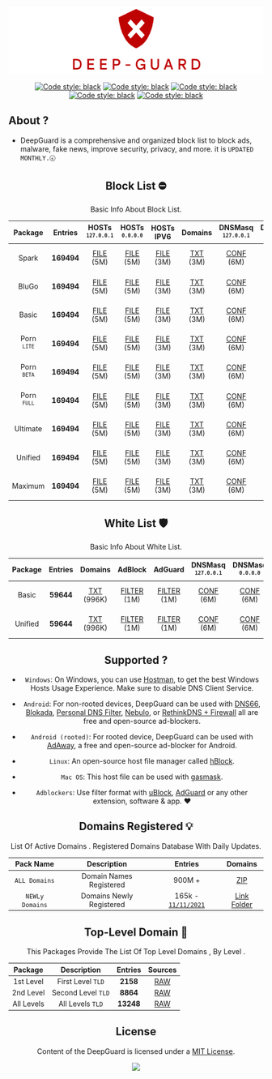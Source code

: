 
 <div align="center">

 ![Cover](https://raw.githubusercontent.com/VenexGit/DeepGuard/main/Logo.png)

</div>
 <div align="center">

<a href="https://github.com/VenexGit/DeepGuard/releases"><img alt="Code style: black" src="https://img.shields.io/badge/Version-1.1-orange.svg?longCache=true&style=flat-square"></a>
<a href="https://github.com/VenexGit/DeepGuard/releases"><img alt="Code style: black" src="https://img.shields.io/badge/Update-Nov 17, 2021-red.svg?longCache=true&style=flat-square"></a>
<a href="https://github.com/VenexGit/DeepGuard/releases"><img alt="Code style: black" src="https://img.shields.io/badge/Status-Official-green.svg?longCache=true&style=flat-square"></a>
<a href="https://github.com/VenexGit/DeepGuard/blob/main/LICENSE"><img alt="Code style: black" src="https://img.shields.io/badge/License-MIT-yellow.svg?longCache=true&style=flat-square"></a>
 <a href="https://t.me/WizVenex"><img alt="Code style: black" src="https://img.shields.io/badge/Telegram-Contact Me-blue.svg?longCache=true&style=flat-square"></a>


</div>

## About ? 
* DeepGuard is a comprehensive and organized block list to block ads, malware, fake news, improve security, privacy, and more. it is `UPDATED MONTHLY.🕣`
<div align="center">
<div align="center">

## Block List ​⛔️

Basic Info About Block List.

Package | Entries | HOSTs<br> <sup>`127.0.0.1`</sup> | HOSTs<br> <sup>`0.0.0.0`</sup> | HOSTs IPV6 | Domains | DNSMasq <br> <sup>`127.0.0.1`</sup>| DNSMasq <br> <sup>`0.0.0.0`</sup> | DNSMasq IPV6 | Magisk | Flashable | RPZ | AdBlock | AdGuard | Unbound | OneLine |
:-----------:|:-------:|:-----:|:----------:|:-------:|:-------:|:-------:|:------------:|:------:|:---------:|:---:|:-------:|:-------:|:-------:|:-------:|:-------:|
Spark | **169494** | [FILE](https://github.com/VenexGit/DeepGuard/releases/download/Spark/Hosts_0-0-0-0) (5M) | [FILE](https://github.com/VenexGit/DeepGuard/releases/download/Spark/Hosts_127-0-0-1) (5M) | [FILE](https://github.com/VenexGit/DeepGuard/releases/download/Spark/Hosts_Ipv6) (3M) | [TXT](https://github.com/VenexGit/DeepGuard/releases/download/Spark/Domains.txt) (3M) | [CONF](https://github.com/VenexGit/DeepGuard/releases/download/Spark/DnsMasq_0-0-0-0.conf) (6M) | [CONF](https://github.com/VenexGit/DeepGuard/releases/download/Spark/DnsMasq_127-0-0-1.conf) (6M) | [CONF IPV6](https://github.com/VenexGit/DeepGuard/releases/download/Spark/DnsMasq_Ipv6.conf) (5M) | [MAGISK](https://github.com/VenexGit/DeepGuard/releases/download/Spark/DeepGuard_Magisk.zip) (1M) | [TWRP](https://github.com/VenexGit/DeepGuard/releases/download/Spark/DeepGuard_Flashable.zip) (1M) | [TXT](https://github.com/VenexGit/DeepGuard/releases/download/Spark/Rpz.txt) (4M) | [FILTER](https://github.com/VenexGit/DeepGuard/releases/download/Spark/Adblock) (3M) | [FILTER](https://github.com/VenexGit/DeepGuard/releases/download/Spark/Adguard) (4M) | [CONF](https://github.com/VenexGit/DeepGuard/releases/download/Spark/Unbound.conf) (8M) | [TXT](https://github.com/VenexGit/DeepGuard/releases/download/Spark/One-Line.txt) (3M) |
BluGo | **169494** | [FILE](https://github.com/VenexGit/DeepGuard/releases/download/BluGo/Hosts_0-0-0-0) (5M) | [FILE](https://github.com/VenexGit/DeepGuard/releases/download/BluGo/Hosts_127-0-0-1) (5M) | [FILE](https://github.com/VenexGit/DeepGuard/releases/download/BluGo/Hosts_Ipv6) (3M) | [TXT](https://github.com/VenexGit/DeepGuard/releases/download/BluGo/Domains.txt) (3M) | [CONF](https://github.com/VenexGit/DeepGuard/releases/download/BluGo/DnsMasq_0-0-0-0.conf) (6M) | [CONF](https://github.com/VenexGit/DeepGuard/releases/download/BluGo/DnsMasq_127-0-0-1.conf) (6M) | [CONF IPV6](https://github.com/VenexGit/DeepGuard/releases/download/BluGo/DnsMasq_Ipv6.conf) (5M) | [MAGISK](https://github.com/VenexGit/DeepGuard/releases/download/BluGo/DeepGuard_Magisk.zip) (1M) | [TWRP](https://github.com/VenexGit/DeepGuard/releases/download/BluGo/DeepGuard_Flashable.zip) (1M) | [TXT](https://github.com/VenexGit/DeepGuard/releases/download/BluGo/Rpz.txt) (4M) | [FILTER](https://github.com/VenexGit/DeepGuard/releases/download/BluGo/Adblock) (3M) | [FILTER](https://github.com/VenexGit/DeepGuard/releases/download/BluGo/Adguard) (4M) | [CONF](https://github.com/VenexGit/DeepGuard/releases/download/BluGo/Unbound.conf) (8M) | [TXT](https://github.com/VenexGit/DeepGuard/releases/download/BluGo/One-Line.txt) (3M) |
Basic | **169494** | [FILE](https://github.com/VenexGit/DeepGuard/releases/download/Basic/Hosts_0-0-0-0) (5M) | [FILE](https://github.com/VenexGit/DeepGuard/releases/download/Basic/Hosts_127-0-0-1) (5M) | [FILE](https://github.com/VenexGit/DeepGuard/releases/download/Basic/Hosts_Ipv6) (3M) | [TXT](https://github.com/VenexGit/DeepGuard/releases/download/Basic/Domains.txt) (3M) | [CONF](https://github.com/VenexGit/DeepGuard/releases/download/Basic/DnsMasq_0-0-0-0.conf) (6M) | [CONF](https://github.com/VenexGit/DeepGuard/releases/download/Basic/DnsMasq_127-0-0-1.conf) (6M) | [CONF IPV6](https://github.com/VenexGit/DeepGuard/releases/download/Basic/DnsMasq_Ipv6.conf) (5M) | [MAGISK](https://github.com/VenexGit/DeepGuard/releases/download/Basic/DeepGuard_Magisk.zip) (1M) | [TWRP](https://github.com/VenexGit/DeepGuard/releases/download/Basic/DeepGuard_Flashable.zip) (1M) | [TXT](https://github.com/VenexGit/DeepGuard/releases/download/Basic/Rpz.txt) (4M) | [FILTER](https://github.com/VenexGit/DeepGuard/releases/download/Basic/Adblock) (3M) | [FILTER](https://github.com/VenexGit/DeepGuard/releases/download/Basic/Adguard) (4M) | [CONF](https://github.com/VenexGit/DeepGuard/releases/download/Basic/Unbound.conf) (8M) | [TXT](https://github.com/VenexGit/DeepGuard/releases/download/Basic/One-Line.txt) (3M) |
Porn <br> <sup>`LITE`</sup> | **169494** | [FILE](https://github.com/VenexGit/DeepGuard/releases/download/Porn_Lite/Hosts_0-0-0-0) (5M) | [FILE](https://github.com/VenexGit/DeepGuard/releases/download/Porn_Lite/Hosts_127-0-0-1) (5M) | [FILE](https://github.com/VenexGit/DeepGuard/releases/download/Porn_Lite/Hosts_Ipv6) (3M) | [TXT](https://github.com/VenexGit/DeepGuard/releases/download/Porn_Lite/Domains.txt) (3M) | [CONF](https://github.com/VenexGit/DeepGuard/releases/download/Porn_Lite/DnsMasq_0-0-0-0.conf) (6M) | [CONF](https://github.com/VenexGit/DeepGuard/releases/download/Porn_Lite/DnsMasq_127-0-0-1.conf) (6M) | [CONF IPV6](https://github.com/VenexGit/DeepGuard/releases/download/Porn_Lite/DnsMasq_Ipv6.conf) (5M) | [MAGISK](https://github.com/VenexGit/DeepGuard/releases/download/Porn_Lite/DeepGuard_Magisk.zip) (1M) | [TWRP](https://github.com/VenexGit/DeepGuard/releases/download/Porn_Lite/DeepGuard_Flashable.zip) (1M) | [TXT](https://github.com/VenexGit/DeepGuard/releases/download/Porn_Lite/Rpz.txt) (4M) | [FILTER](https://github.com/VenexGit/DeepGuard/releases/download/Porn_Lite/Adblock) (3M) | [FILTER](https://github.com/VenexGit/DeepGuard/releases/download/Porn_Lite/Adguard) (4M) | [CONF](https://github.com/VenexGit/DeepGuard/releases/download/Porn_Lite/Unbound.conf) (8M) | [TXT](https://github.com/VenexGit/DeepGuard/releases/download/Porn_Lite/One-Line.txt) (3M) |
Porn <br> <sup>`BETA`</sup> | **169494** | [FILE](https://github.com/VenexGit/DeepGuard/releases/download/Porn_Beta/Hosts_0-0-0-0) (5M) | [FILE](https://github.com/VenexGit/DeepGuard/releases/download/Porn_Beta/Hosts_127-0-0-1) (5M) | [FILE](https://github.com/VenexGit/DeepGuard/releases/download/Porn_Beta/Hosts_Ipv6) (3M) | [TXT](https://github.com/VenexGit/DeepGuard/releases/download/Porn_Beta/Domains.txt) (3M) | [CONF](https://github.com/VenexGit/DeepGuard/releases/download/Porn_Beta/DnsMasq_0-0-0-0.conf) (6M) | [CONF](https://github.com/VenexGit/DeepGuard/releases/download/Porn_Beta/DnsMasq_127-0-0-1.conf) (6M) | [CONF IPV6](https://github.com/VenexGit/DeepGuard/releases/download/Porn_Beta/DnsMasq_Ipv6.conf) (5M) | [MAGISK](https://github.com/VenexGit/DeepGuard/releases/download/Porn_Beta/DeepGuard_Magisk.zip) (1M) | [TWRP](https://github.com/VenexGit/DeepGuard/releases/download/Porn_Beta/DeepGuard_Flashable.zip) (1M) | [TXT](https://github.com/VenexGit/DeepGuard/releases/download/Porn_Beta/Rpz.txt) (4M) | [FILTER](https://github.com/VenexGit/DeepGuard/releases/download/Porn_Beta/Adblock) (3M) | [FILTER](https://github.com/VenexGit/DeepGuard/releases/download/Porn_Beta/Adguard) (4M) | [CONF](https://github.com/VenexGit/DeepGuard/releases/download/Porn_Beta/Unbound.conf) (8M) | [TXT](https://github.com/VenexGit/DeepGuard/releases/download/Porn_Beta/One-Line.txt) (3M) |
Porn <br> <sup>`FULL`</sup> | **169494** | [FILE](https://github.com/VenexGit/DeepGuard/releases/download/Porn_Full/Hosts_0-0-0-0) (5M) | [FILE](https://github.com/VenexGit/DeepGuard/releases/download/Porn_Full/Hosts_127-0-0-1) (5M) | [FILE](https://github.com/VenexGit/DeepGuard/releases/download/Porn_Full/Hosts_Ipv6) (3M) | [TXT](https://github.com/VenexGit/DeepGuard/releases/download/Porn_Full/Domains.txt) (3M) | [CONF](https://github.com/VenexGit/DeepGuard/releases/download/Porn_Full/DnsMasq_0-0-0-0.conf) (6M) | [CONF](https://github.com/VenexGit/DeepGuard/releases/download/Porn_Full/DnsMasq_127-0-0-1.conf) (6M) | [CONF IPV6](https://github.com/VenexGit/DeepGuard/releases/download/Porn_Full/DnsMasq_Ipv6.conf) (5M) | [MAGISK](https://github.com/VenexGit/DeepGuard/releases/download/Porn_Full/DeepGuard_Magisk.zip) (1M) | [TWRP](https://github.com/VenexGit/DeepGuard/releases/download/Porn_Full/DeepGuard_Flashable.zip) (1M) | [TXT](https://github.com/VenexGit/DeepGuard/releases/download/Porn_Full/Rpz.txt) (4M) | [FILTER](https://github.com/VenexGit/DeepGuard/releases/download/Porn_Full/Adblock) (3M) | [FILTER](https://github.com/VenexGit/DeepGuard/releases/download/Porn_Full/Adguard) (4M) | [CONF](https://github.com/VenexGit/DeepGuard/releases/download/Porn_Full/Unbound.conf) (8M) | [TXT](https://github.com/VenexGit/DeepGuard/releases/download/Porn_Full/One-Line.txt) (3M) |
Ultimate | **169494** | [FILE](https://github.com/VenexGit/DeepGuard/releases/download/Ultimate/Hosts_0-0-0-0) (5M) | [FILE](https://github.com/VenexGit/DeepGuard/releases/download/Ultimate/Hosts_127-0-0-1) (5M) | [FILE](https://github.com/VenexGit/DeepGuard/releases/download/Ultimate/Hosts_Ipv6) (3M) | [TXT](https://github.com/VenexGit/DeepGuard/releases/download/Ultimate/Domains.txt) (3M) | [CONF](https://github.com/VenexGit/DeepGuard/releases/download/Ultimate/DnsMasq_0-0-0-0.conf) (6M) | [CONF](https://github.com/VenexGit/DeepGuard/releases/download/Ultimate/DnsMasq_127-0-0-1.conf) (6M) | [CONF IPV6](https://github.com/VenexGit/DeepGuard/releases/download/Ultimate/DnsMasq_Ipv6.conf) (5M) | [MAGISK](https://github.com/VenexGit/DeepGuard/releases/download/Ultimate/DeepGuard_Magisk.zip) (1M) | [TWRP](https://github.com/VenexGit/DeepGuard/releases/download/Ultimate/DeepGuard_Flashable.zip) (1M) | [TXT](https://github.com/VenexGit/DeepGuard/releases/download/Ultimate/Rpz.txt) (4M) | [FILTER](https://github.com/VenexGit/DeepGuard/releases/download/Ultimate/Adblock) (3M) | [FILTER](https://github.com/VenexGit/DeepGuard/releases/download/Ultimate/Adguard) (4M) | [CONF](https://github.com/VenexGit/DeepGuard/releases/download/Ultimate/Unbound.conf) (8M) | [TXT](https://github.com/VenexGit/DeepGuard/releases/download/Ultimate/One-Line.txt) (3M) |
Unified | **169494** | [FILE](https://github.com/VenexGit/DeepGuard/releases/download/Unified/Hosts_0-0-0-0) (5M) | [FILE](https://github.com/VenexGit/DeepGuard/releases/download/Unified/Hosts_127-0-0-1) (5M) | [FILE](https://github.com/VenexGit/DeepGuard/releases/download/Unified/Hosts_Ipv6) (3M) | [TXT](https://github.com/VenexGit/DeepGuard/releases/download/Unified/Domains.txt) (3M) | [CONF](https://github.com/VenexGit/DeepGuard/releases/download/Unified/DnsMasq_0-0-0-0.conf) (6M) | [CONF](https://github.com/VenexGit/DeepGuard/releases/download/Unified/DnsMasq_127-0-0-1.conf) (6M) | [CONF IPV6](https://github.com/VenexGit/DeepGuard/releases/download/Unified/DnsMasq_Ipv6.conf) (5M) | [MAGISK](https://github.com/VenexGit/DeepGuard/releases/download/Unified/DeepGuard_Magisk.zip) (1M) | [TWRP](https://github.com/VenexGit/DeepGuard/releases/download/Unified/DeepGuard_Flashable.zip) (1M) | [TXT](https://github.com/VenexGit/DeepGuard/releases/download/Unified/Rpz.txt) (4M) | [FILTER](https://github.com/VenexGit/DeepGuard/releases/download/Unified/Adblock) (3M) | [FILTER](https://github.com/VenexGit/DeepGuard/releases/download/Unified/Adguard) (4M) | [CONF](https://github.com/VenexGit/DeepGuard/releases/download/Unified/Unbound.conf) (8M) | [TXT](https://github.com/VenexGit/DeepGuard/releases/download/Unified/One-Line.txt) (3M) |
Maximum | **169494** | [FILE](https://github.com/VenexGit/DeepGuard/releases/download/Maximum/Hosts_0-0-0-0) (5M) | [FILE](https://github.com/VenexGit/DeepGuard/releases/download/Maximum/Hosts_127-0-0-1) (5M) | [FILE](https://github.com/VenexGit/DeepGuard/releases/download/Maximum/Hosts_Ipv6) (3M) | [TXT](https://github.com/VenexGit/DeepGuard/releases/download/Maximum/Domains.txt) (3M) | [CONF](https://github.com/VenexGit/DeepGuard/releases/download/Maximum/DnsMasq_0-0-0-0.conf) (6M) | [CONF](https://github.com/VenexGit/DeepGuard/releases/download/Maximum/DnsMasq_127-0-0-1.conf) (6M) | [CONF IPV6](https://github.com/VenexGit/DeepGuard/releases/download/Maximum/DnsMasq_Ipv6.conf) (5M) | [MAGISK](https://github.com/VenexGit/DeepGuard/releases/download/Maximum/DeepGuard_Magisk.zip) (1M) | [TWRP](https://github.com/VenexGit/DeepGuard/releases/download/Maximum/DeepGuard_Flashable.zip) (1M) | [TXT](https://github.com/VenexGit/DeepGuard/releases/download/Maximum/Rpz.txt) (4M) | [FILTER](https://github.com/VenexGit/DeepGuard/releases/download/Maximum/Adblock) (3M) | [FILTER](https://github.com/VenexGit/DeepGuard/releases/download/Maximum/Adguard) (4M) | [CONF](https://github.com/VenexGit/DeepGuard/releases/download/Maximum/Unbound.conf) (8M) | [TXT](https://github.com/VenexGit/DeepGuard/releases/download/Maximum/One-Line.txt) (3M) |
 
## White List 🛡

Basic Info About White List.

| Package | Entries | Domains | AdBlock | AdGuard | DNSMasq <br> <sup>`127.0.0.1`</sup> | DNSMasq <br> <sup>`0.0.0.0`</sup> | DNSMasq IPV6 | Unbound | RPZ | OneLine |
|:-------:|:-------:|:-------:|:-------:|:-------:|:-------:|:------------:|:-------:|:---:|:-------:|:-------:|
Basic | **59644**  | [TXT](https://github.com/VenexGit/DeepGuard/releases/download/WT-Basic/Domains.txt) (996K) | [FILTER](https://github.com/VenexGit/DeepGuard/releases/download/WT-Basic/Adblock) (1M) | [FILTER](https://github.com/VenexGit/DeepGuard/releases/download/WT-Basic/Adguard) (1M) | [CONF](https://github.com/VenexGit/DeepGuard/releases/download/Basic/DnsMasq_0-0-0-0.conf) (6M) | [CONF](https://github.com/VenexGit/DeepGuard/releases/download/Basic/DnsMasq_127-0-0-1.conf) (6M) | [CONF IPV6](https://github.com/VenexGit/DeepGuard/releases/download/WT-Basic/DnsMasq_Ipv6.conf) (1M) | [CONF](https://github.com/VenexGit/DeepGuard/releases/download/WT-Basic/Unbound.conf) (2M) | [TXT](https://github.com/VenexGit/DeepGuard/releases/download/WT-Basic/Rpz.txt) (1M) | [TXT](https://github.com/VenexGit/DeepGuard/releases/download/WT-Basic/One-Line.txt) (996K) |
Unified | **59644**  | [TXT](https://github.com/VenexGit/DeepGuard/releases/download/WT-Unified/Domains.txt) (996K) | [FILTER](https://github.com/VenexGit/DeepGuard/releases/download/WT-Unified/Adblock) (1M) | [FILTER](https://github.com/VenexGit/DeepGuard/releases/download/WT-Unified/Adguard) (1M) | [CONF](https://github.com/VenexGit/DeepGuard/releases/download/Unified/DnsMasq_0-0-0-0.conf) (6M) | [CONF](https://github.com/VenexGit/DeepGuard/releases/download/Unified/DnsMasq_127-0-0-1.conf) (6M) | [CONF IPV6](https://github.com/VenexGit/DeepGuard/releases/download/WT-Unified/DnsMasq_Ipv6.conf) (1M) | [CONF](https://github.com/VenexGit/DeepGuard/releases/download/WT-Unified/Unbound.conf) (2M) | [TXT](https://github.com/VenexGit/DeepGuard/releases/download/WT-Unified/Rpz.txt) (1M) | [TXT](https://github.com/VenexGit/DeepGuard/releases/download/WT-Unified/One-Line.txt) (996K) |



</div>

## Supported ?

* `Windows`: On Windows, you can use [Hostman](http://www.abelhadigital.com/hostsman/), to get the best Windows Hosts Usage Experience. Make sure to disable DNS Client Service.       
     
* `Android`: For non-rooted devices, DeepGuard can be used with [DNS66](https://f-droid.org/en/packages/org.jak_linux.dns66/), [Blokada](https://f-droid.org/en/packages/org.blokada.alarm/), [Personal DNS Filter](https://www.zenz-solutions.de/personaldnsfilter/), [Nebulo](https://github.com/Ch4t4r/Nebulo), or [RethinkDNS + Firewall](https://github.com/celzero/rethink-app) all are free and open-source ad-blockers.     
     
* `Android (rooted)`: For rooted device, DeepGuard can be used with [AdAway](https://f-droid.org/en/packages/org.adaway/), a free and open-source ad-blocker for Android.    
     
* `Linux`: An open-source host file manager called [hBlock](https://github.com/hectorm/hBlock).   
       
* `Mac OS`: This host file can be used with [gasmask](https://github.com/2ndalpha/gasmask).    
   
* `Adblockers`: Use filter format with [uBlock](https://github.com/gorhill/uBlock), [AdGuard](https://adguard.com/en/welcome.html) or any other extension, software & app. ♥️


<div align="center">

## Domains Registered 💡

  List Of Active Domains . Registered Domains Database With Daily Updates.

| Pack Name | Description | Entries | Domains |
|:---------:|:-----------:|:------------:|:-----------:|
`ALL Domains` | Domain Names Registered | 900M + | [ZIP](https://drive.google.com/drive/folders/13e4GpMF9C3kgnBRsK56fXDQPfez4oyCz?usp=sharing)  |
`NEWLy Domains` | Domains Newly Registered | 165k - [`11/11/2021`](https://raw.githubusercontent.com/VenexGit/DeepGuard/main/1%20-%20Domains%20Registered/2021-11-11.txt) | [Link Folder](https://github.com/VenexGit/DeepGuard/tree/main/1%20-%20Domains%20Registered)  |

## Top-Level Domain 🎈

This Packages Provide The List Of Top Level Domains , By Level .

| Package | Description | Entries | Sources |
|:---------:|:-------------:|:--------:|:--------:| 
1st Level | First Level `TLD` |**2158**| [RAW](https://raw.githubusercontent.com/VenexGit/DeepGuard/main/2%20-%20TLD/First%20LeveL.txt) |
2nd Level | Second Level `TLD` | **8864** | [RAW](https://raw.githubusercontent.com/VenexGit/DeepGuard/main/2%20-%20TLD/Second%20LeveL.txt)  |
All Levels | All Levels `TLD` | **13248** | [RAW](https://raw.githubusercontent.com/VenexGit/DeepGuard/main/2%20-%20TLD/All%20LeveL.txt) |

</div>



## License

Content of the DeepGuard is licensed under a [MIT License](https://github.com/VenexGit/DeepGuard/blob/main/LICENSE).

<p align="center"><a href="https://paypal.me/WizVenex" target="_blank"><img src="https://img.shields.io/badge/PAYPAL-SUPPORT--ME-blue?logo=paypal&logoColor=white&style=for-the-badge"></a><p><p align="center"></a><p>
